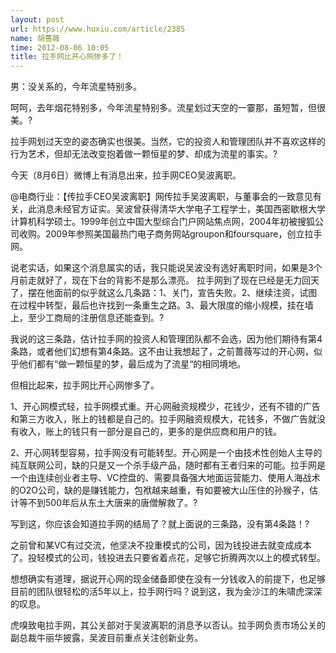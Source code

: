 ```yaml
---
layout: post
url: https://www.huxiu.com/article/2385
name: 胡蔷薇
time: 2012-08-06 10:05
title: 拉手网比开心网惨多了！
---
```

男：没关系的，今年流星特别多。

呵呵，去年烟花特别多，今年流星特别多。流星划过天空的一霎那，虽短暂，但很美。?

拉手网划过天空的姿态确实也很美。当然，它的投资人和管理团队并不喜欢这样的行为艺术，但却无法改变抱着做一颗恒星的梦、却成为流星的事实。?

今天（8月6日）微博上有消息出来，拉手网CEO吴波离职。

@电商行业：【传拉手CEO吴波离职】网传拉手吴波离职，与董事会的一致意见有关，此消息未经官方证实。吴波曾获得清华大学电子工程学士，美国西密歇根大学计算机科学硕士。1999年创立中国大型综合门户网站焦点网，2004年初被搜狐公司收购。2009年参照美国最热门电子商务网站groupon和foursquare，创立拉手网。

说老实话，如果这个消息属实的话，我只能说吴波没有选好离职时间，如果是3个月前走就好了，现在下台的背影不是那么漂亮。 拉手网到了现在已经是无力回天了，摆在他面前的似乎就这么几条路：1、关门，宣告失败。2、继续注资，试图在过程中转型，最后也许找到一条重生之路。3、最大限度的缩小规模，挂在墙上，至少工商局的注册信息还能查到。?

我说的这三条路，估计拉手网的投资人和管理团队都不会选，因为他们期待有第4条路，或者他们幻想有第4条路。这不由让我想起了，之前蔷薇写过的开心网，似乎他们都有“做一颗恒星的梦，最后成为了流星“的相同境地。

但相比起来，拉手网比开心网惨多了。

1、开心网模式轻，拉手网模式重。开心网融资规模少，花钱少，还有不错的广告和第三方收入，账上的钱都是自己的。拉手网融资规模大，花钱多，不做广告就没有收入，账上的钱只有一部分是自己的，更多的是供应商和用户的钱。

2、开心网转型容易，拉手网没有可能转型。开心网是一个由技术性创始人主导的纯互联网公司，缺的只是又一个杀手级产品，随时都有王者归来的可能。拉手网是一个由连续创业者主导、VC控盘的、需要具备强大地面运营能力、使用人海战术的O2O公司，缺的是赚钱能力，包袱越来越重，有如要被大山压住的孙猴子，估计等不到500年后从东土大唐来的唐僧解救了。?

写到这，你应该会知道拉手网的结局了？就上面说的三条路，没有第4条路！?

之前曾和某VC有过交流，他坚决不投重模式的公司，因为钱投进去就变成成本了。投轻模式的公司，钱投进去只要省着点花，足够它折腾两次以上的模式转型。

想想确实有道理，据说开心网的现金储备即使在没有一分钱收入的前提下，也足够目前的团队很轻松的活5年以上，拉手网行吗？说到这，我为金沙江的朱啸虎深深的叹息。

虎嗅致电拉手网，其公关部对于吴波离职的消息予以否认。拉手网负责市场公关的副总裁牛丽华披露，吴波目前重点关注创新业务。

